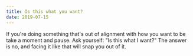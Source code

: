 ```yaml
---
title: Is this what you want?
date: 2019-07-15
---
```


If you're doing something that's out of alignment with how you want to be take a moment and pause. Ask yourself: "Is this what I want?" The answer is no, and facing it like that will snap you out of it.
